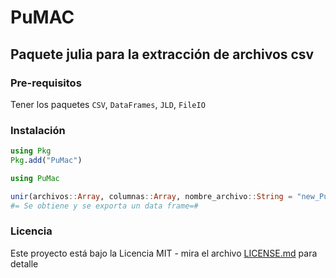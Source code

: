 # PuMAC

## Paquete julia para la extracción de archivos csv

### Pre-requisitos 

Tener los paquetes `CSV`, `DataFrames`, `JLD`, `FileIO`

### Instalación 

```julia
using Pkg
Pkg.add("PuMac")
```

```julia
using PuMac
```

```julia
unir(archivos::Array, columnas::Array, nombre_archivo::String = "new_PuMAC.csv", faltantes::Bool = true)
#= Se obtiene y se exporta un data frame=#
```
### Licencia 

Este proyecto está bajo la Licencia MIT - mira el archivo [LICENSE.md](LICENSE.md) para detalle
